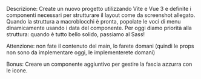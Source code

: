Descrizione:
Create un nuovo progetto utilizzando Vite e Vue 3 e definite i componenti necessari per strutturare il layout come da screenshot allegato. Quando la struttura a macroblocchi è pronta, popolate le voci di menu dinamicamente usando i data del componente. Per oggi diamo priorità alla struttura: quando è tutto bello solido, passiamo al Sass!

Attenzione: non fate il contenuto del main, lo farete domani (quindi le props non sono da implementare oggi, le implementerete domani)

Bonus: Creare un componente aggiuntivo per gestire la fascia azzurra con le icone.